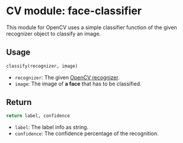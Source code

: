 # CV module: face-classifier

This module for OpenCV uses a simple classifier function of the given recognizer object to classify an image.

## Usage

```python
classify(recognizer, image)
```

- `recognizer`: The given [OpenCV recognizer](https://docs.opencv.org/master/d4/d48/namespacecv_1_1face.html).
- `image`: The image of **a face** that has to be classified. 

## Return

```python
return label, confidence
```

- `label`: The label info as string.
- `confidence`: The confidence percentage of the recognition.
